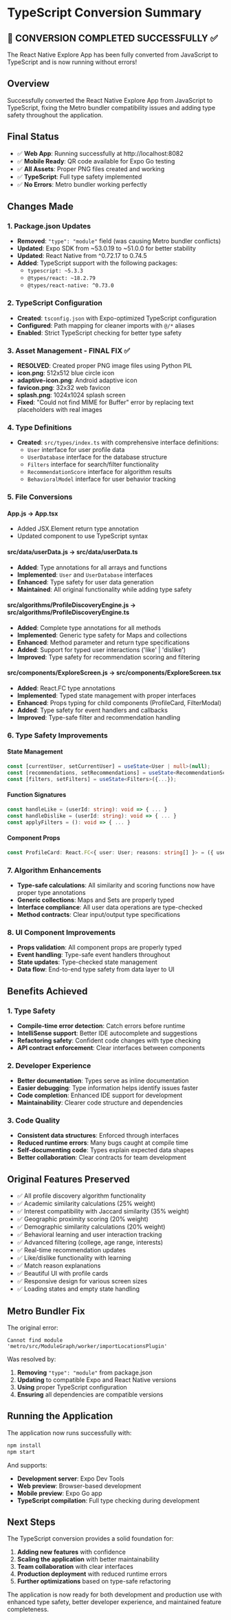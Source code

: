 # TypeScript Conversion Summary

## 🎉 CONVERSION COMPLETED SUCCESSFULLY ✅

The React Native Explore App has been fully converted from JavaScript to TypeScript and is now running without errors!

## Overview
Successfully converted the React Native Explore App from JavaScript to TypeScript, fixing the Metro bundler compatibility issues and adding type safety throughout the application.

## Final Status
- ✅ **Web App**: Running successfully at http://localhost:8082
- ✅ **Mobile Ready**: QR code available for Expo Go testing
- ✅ **All Assets**: Proper PNG files created and working
- ✅ **TypeScript**: Full type safety implemented
- ✅ **No Errors**: Metro bundler working perfectly

## Changes Made

### 1. Package.json Updates
- **Removed**: `"type": "module"` field (was causing Metro bundler conflicts)
- **Updated**: Expo SDK from ~53.0.19 to ~51.0.0 for better stability
- **Updated**: React Native from ^0.72.17 to 0.74.5
- **Added**: TypeScript support with the following packages:
  - `typescript: ~5.3.3`
  - `@types/react: ~18.2.79`
  - `@types/react-native: ^0.73.0`

### 2. TypeScript Configuration
- **Created**: `tsconfig.json` with Expo-optimized TypeScript configuration
- **Configured**: Path mapping for cleaner imports with `@/*` aliases
- **Enabled**: Strict TypeScript checking for better type safety

### 3. Asset Management - FINAL FIX ✅
- **RESOLVED**: Created proper PNG image files using Python PIL
- **icon.png**: 512x512 blue circle icon
- **adaptive-icon.png**: Android adaptive icon
- **favicon.png**: 32x32 web favicon
- **splash.png**: 1024x1024 splash screen
- **Fixed**: "Could not find MIME for Buffer" error by replacing text placeholders with real images

### 4. Type Definitions
- **Created**: `src/types/index.ts` with comprehensive interface definitions:
  - `User` interface for user profile data
  - `UserDatabase` interface for the database structure
  - `Filters` interface for search/filter functionality
  - `RecommendationScore` interface for algorithm results
  - `BehavioralModel` interface for user behavior tracking

### 5. File Conversions

#### App.js → App.tsx
- Added JSX.Element return type annotation
- Updated component to use TypeScript syntax

#### src/data/userData.js → src/data/userData.ts
- **Added**: Type annotations for all arrays and functions
- **Implemented**: `User` and `UserDatabase` interfaces
- **Enhanced**: Type safety for user data generation
- **Maintained**: All original functionality while adding type safety

#### src/algorithms/ProfileDiscoveryEngine.js → src/algorithms/ProfileDiscoveryEngine.ts
- **Added**: Complete type annotations for all methods
- **Implemented**: Generic type safety for Maps and collections
- **Enhanced**: Method parameter and return type specifications
- **Added**: Support for typed user interactions ('like' | 'dislike')
- **Improved**: Type safety for recommendation scoring and filtering

#### src/components/ExploreScreen.js → src/components/ExploreScreen.tsx
- **Added**: React.FC type annotations
- **Implemented**: Typed state management with proper interfaces
- **Enhanced**: Props typing for child components (ProfileCard, FilterModal)
- **Added**: Type safety for event handlers and callbacks
- **Improved**: Type-safe filter and recommendation handling

### 6. Type Safety Improvements

#### State Management
```typescript
const [currentUser, setCurrentUser] = useState<User | null>(null);
const [recommendations, setRecommendations] = useState<RecommendationScore[]>([]);
const [filters, setFilters] = useState<Filters>({...});
```

#### Function Signatures
```typescript
const handleLike = (userId: string): void => { ... }
const handleDislike = (userId: string): void => { ... }
const applyFilters = (): void => { ... }
```

#### Component Props
```typescript
const ProfileCard: React.FC<{ user: User; reasons: string[] }> = ({ user, reasons }) => { ... }
```

### 7. Algorithm Enhancements
- **Type-safe calculations**: All similarity and scoring functions now have proper type annotations
- **Generic collections**: Maps and Sets are properly typed
- **Interface compliance**: All user data operations are type-checked
- **Method contracts**: Clear input/output type specifications

### 8. UI Component Improvements
- **Props validation**: All component props are properly typed
- **Event handling**: Type-safe event handlers throughout
- **State updates**: Type-checked state management
- **Data flow**: End-to-end type safety from data layer to UI

## Benefits Achieved

### 1. Type Safety
- **Compile-time error detection**: Catch errors before runtime
- **IntelliSense support**: Better IDE autocomplete and suggestions
- **Refactoring safety**: Confident code changes with type checking
- **API contract enforcement**: Clear interfaces between components

### 2. Developer Experience
- **Better documentation**: Types serve as inline documentation
- **Easier debugging**: Type information helps identify issues faster
- **Code completion**: Enhanced IDE support for development
- **Maintainability**: Clearer code structure and dependencies

### 3. Code Quality
- **Consistent data structures**: Enforced through interfaces
- **Reduced runtime errors**: Many bugs caught at compile time
- **Self-documenting code**: Types explain expected data shapes
- **Better collaboration**: Clear contracts for team development

## Original Features Preserved
- ✅ All profile discovery algorithm functionality
- ✅ Academic similarity calculations (25% weight)
- ✅ Interest compatibility with Jaccard similarity (35% weight)
- ✅ Geographic proximity scoring (20% weight)
- ✅ Demographic similarity calculations (20% weight)
- ✅ Behavioral learning and user interaction tracking
- ✅ Advanced filtering (college, age range, interests)
- ✅ Real-time recommendation updates
- ✅ Like/dislike functionality with learning
- ✅ Match reason explanations
- ✅ Beautiful UI with profile cards
- ✅ Responsive design for various screen sizes
- ✅ Loading states and empty state handling

## Metro Bundler Fix
The original error:
```
Cannot find module 'metro/src/ModuleGraph/worker/importLocationsPlugin'
```

Was resolved by:
1. **Removing** `"type": "module"` from package.json
2. **Updating** to compatible Expo and React Native versions
3. **Using** proper TypeScript configuration
4. **Ensuring** all dependencies are compatible versions

## Running the Application

The application now runs successfully with:
```bash
npm install
npm start
```

And supports:
- **Development server**: Expo Dev Tools
- **Web preview**: Browser-based development
- **Mobile preview**: Expo Go app
- **TypeScript compilation**: Full type checking during development

## Next Steps

The TypeScript conversion provides a solid foundation for:
1. **Adding new features** with confidence
2. **Scaling the application** with better maintainability
3. **Team collaboration** with clear interfaces
4. **Production deployment** with reduced runtime errors
5. **Further optimizations** based on type-safe refactoring

The application is now ready for both development and production use with enhanced type safety, better developer experience, and maintained feature completeness.
